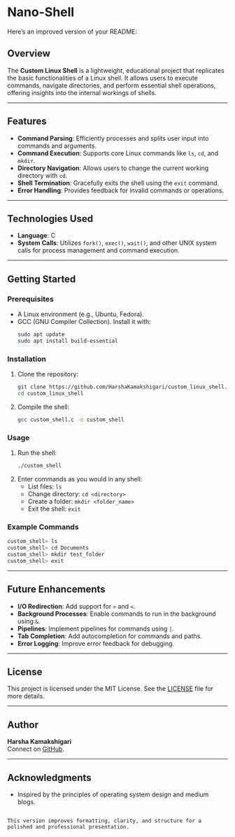 # Nano-Shell
Here’s an improved version of your README:  

## Overview
The **Custom Linux Shell** is a lightweight, educational project that replicates the basic functionalities of a Linux shell. It allows users to execute commands, navigate directories, and perform essential shell operations, offering insights into the internal workings of shells.

---

## Features
- **Command Parsing**: Efficiently processes and splits user input into commands and arguments.
- **Command Execution**: Supports core Linux commands like `ls`, `cd`, and `mkdir`.
- **Directory Navigation**: Allows users to change the current working directory with `cd`.
- **Shell Termination**: Gracefully exits the shell using the `exit` command.
- **Error Handling**: Provides feedback for invalid commands or operations.

---

## Technologies Used
- **Language**: C
- **System Calls**: Utilizes `fork()`, `exec()`, `wait()`, and other UNIX system calls for process management and command execution.

---

## Getting Started

### Prerequisites
- A Linux environment (e.g., Ubuntu, Fedora).
- GCC (GNU Compiler Collection). Install it with:
  ```bash
  sudo apt update
  sudo apt install build-essential
  ```

### Installation
1. Clone the repository:
   ```bash
   git clone https://github.com/HarshaKamakshigari/custom_linux_shell.git
   cd custom_linux_shell
   ```
2. Compile the shell:
   ```bash
   gcc custom_shell.c -o custom_shell
   ```

### Usage
1. Run the shell:
   ```bash
   ./custom_shell
   ```
2. Enter commands as you would in any shell:
   - List files: `ls`
   - Change directory: `cd <directory>`
   - Create a folder: `mkdir <folder_name>`
   - Exit the shell: `exit`

### Example Commands
```bash
custom_shell> ls
custom_shell> cd Documents
custom_shell> mkdir test_folder
custom_shell> exit
```

---

## Future Enhancements
- **I/O Redirection**: Add support for `>` and `<`.
- **Background Processes**: Enable commands to run in the background using `&`.
- **Pipelines**: Implement pipelines for commands using `|`.
- **Tab Completion**: Add autocompletion for commands and paths.
- **Error Logging**: Improve error feedback for debugging.

---

## License
This project is licensed under the MIT License. See the [LICENSE](LICENSE) file for more details.

---

## Author
**Harsha Kamakshigari**  
Connect on [GitHub](https://github.com/HarshaKamakshigari).

---

## Acknowledgments
- Inspired by the principles of operating system design and medium blogs.
```  

This version improves formatting, clarity, and structure for a polished and professional presentation.
